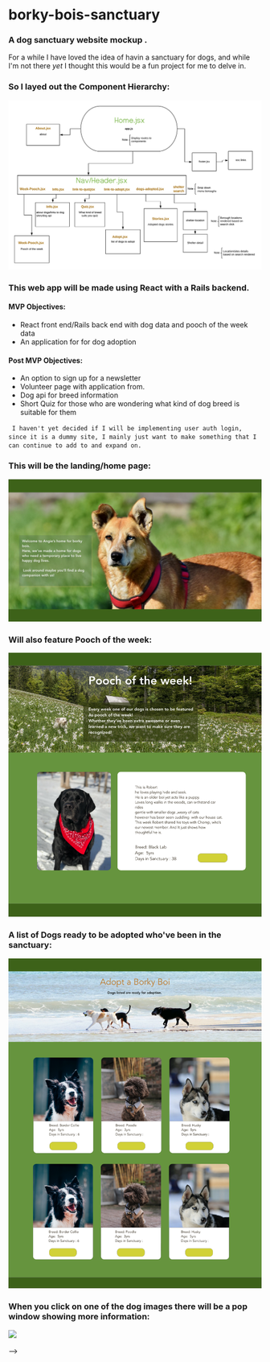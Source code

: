 # borky-bois-sanctuary

### A dog sanctuary website mockup . 
For a while I have loved the idea of havin a sanctuary for dogs, and while I'm not there *yet* I thought this would be a fun project for me to delve in. 


### So I layed out the Component Hierarchy:
![](wireframe-images/flowchart.png)

### This web app will be made using React with a Rails backend.
>
####  MVP Objectives:
- React front end/Rails back end with dog data and pooch of the week data
- An application for for dog adoption
>
#### Post  MVP Objectives:
- An option to sign up for a newsletter
- Volunteer page with application from.
- Dog api for breed information
- Short Quiz for those who are wondering what kind of dog breed is suitable for them
>

` 
I haven't yet decided if I will be implementing user auth login,
since it is a dummy site, I mainly just want to make something that I can continue to add to and expand on.
`

### This will be the landing/home page:
![](wireframe-images/home.png)


### Will also feature Pooch of the week:
![](wireframe-images/pooch.png)

### A list of Dogs ready to be adopted who've been in the sanctuary:
![](wireframe-images/adopt-a-dog.png)


### When you click on one of the dog images  there will be a pop window showing more information:
![](wireframe-images/adopt-dog–info.png)
>
-->
